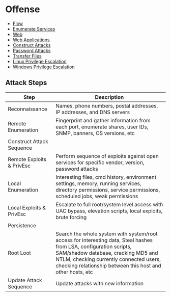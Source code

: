 # Offense

- [Flow](./0_flow.md)
- [Enumerate Services](./1_enum-svc.md)
- [Web](./2_web.md)
- [Web Applications](./3_webapp.md)
- [Construct Attacks](./4_construct.md)
- [Password Attacks](./5_pw.md)
- [Transfer Files](./6_transfer-files.md)
- [Linux Privilege Escalation](./7_privesc-linux.md)
- [Windows Privilege Escalation](./7_privesc-win.md)


## Attack Steps																									
|Step|Description|
|-|-|
|Reconnaissance|Names, phone numbers, postal addresses, IP addresses, and DNS servers|
|Remote Enumeration|Fingerprint and gather information from each port, enumerate shares, user IDs, SNMP, banners, OS versions, etc|
|Construct Attack Sequence||
|Remote Exploits & PrivEsc|Perform sequence of exploits against open services for specific vendor, version, password attacks|
|Local Enumeration|Interesting files, cmd history, environment settings, memory, running services, directory permissions, service permissions, scheduled jobs, weak permissions|
|Local Exploits & PrivEsc|Escalate to full root/system level access with UAC bypass, elevation scripts, local exploits, brute forcing|
|Persistence||
|Root Loot|Search the whole system with system/root access for interesting data, Steal hashes from LSA, configuration scripts, SAM/shadow database, cracking MD5 and NTLM, checking currently connected users, checking relationship between this host and other hosts, etc|
|Update Attack Sequence |Update attacks with new information|
